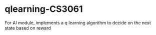 # qlearning-CS3061
For AI module, 
implements a q learning algorithm to decide on the next state based on reward
